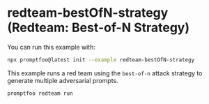 # redteam-bestOfN-strategy (Redteam: Best-of-N Strategy)

You can run this example with:

```bash
npx promptfoo@latest init --example redteam-bestOfN-strategy
```

This example runs a red team using the `best-of-n` attack strategy to generate multiple adversarial prompts.

```bash
promptfoo redteam run
```
